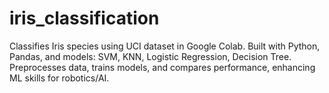 # iris_classification
Classifies Iris species using UCI dataset in Google Colab. Built with Python, Pandas, and models: SVM, KNN, Logistic Regression, Decision Tree. Preprocesses data, trains models, and compares performance, enhancing ML skills for robotics/AI.
